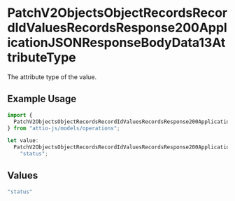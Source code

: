 # PatchV2ObjectsObjectRecordsRecordIdValuesRecordsResponse200ApplicationJSONResponseBodyData13AttributeType

The attribute type of the value.

## Example Usage

```typescript
import {
  PatchV2ObjectsObjectRecordsRecordIdValuesRecordsResponse200ApplicationJSONResponseBodyData13AttributeType,
} from "attio-js/models/operations";

let value:
  PatchV2ObjectsObjectRecordsRecordIdValuesRecordsResponse200ApplicationJSONResponseBodyData13AttributeType =
    "status";
```

## Values

```typescript
"status"
```